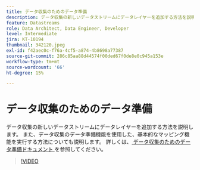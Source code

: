 ```yaml
---
title: データ収集のためのデータ準備
description: データ収集の新しいデータストリームにデータレイヤーを追加する方法を説明します。
feature: Datastreams
role: Data Architect, Data Engineer, Developer
level: Intermediate
jira: KT-10194
thumbnail: 342120.jpeg
exl-id: f42aec0c-f76a-4cf5-a874-4b8698a77387
source-git-commit: 286c85aa88d44574f00ded67f0de8e0c945a153e
workflow-type: tm+mt
source-wordcount: '66'
ht-degree: 15%

---
```


# データ収集のためのデータ準備

データ収集の新しいデータストリームにデータレイヤーを追加する方法を説明します。 また、データ収集のデータ準備機能を使用した、基本的なマッピング機能を実行する方法についても説明します。 詳しくは、[ データ収集のためのデータ準備ドキュメント ](https://experienceleague.adobe.com/docs/experience-platform/edge/fundamentals/datastreams.html?lang=ja#data-prep) を参照してください。

>[!VIDEO](https://video.tv.adobe.com/v/345566/?learn=on&enablevpops&captions=jpn)
